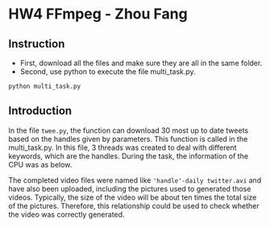 # HW4 FFmpeg - Zhou Fang
## Instruction
- First, download all the files and make sure they are all in the same folder.
- Second, use python to execute the file multi_task.py.
```
python multi_task.py
```

## Introduction
In the file `twee.py`, the function can download 30 most up to date tweets based on the handles given by parameters.
This function is called in the multi_task.py. In this file, 3 threads was created to deal with different keywords, which are the handles.
During the task, the information of the CPU was as below.

The completed video files were named like `'handle'-daily twitter.avi` and have also been uploaded, including the pictures used to generated those videos. Typically, the size of the video will be about ten times the total size of the pictures. Therefore, this relationship could be used to check whether the video was correctly generated.
